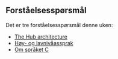 Forståelsesspørsmål
-------------------


Det er tre forståelsesspørsmål denne uken:
- [The Hub architecture](forstaaelse-1.md)
- [Høy- og lavnivåassprak](forstaaelse-2.md)
- [Om språket C](forstaaelse-3.md)

